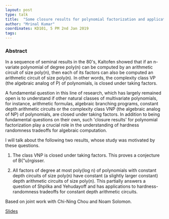 ```yaml
---
layout: post
type: talk
title:  "Some closure results for polynomial factorization and applications "
author: "Mrinal Kumar"
coordinates: KD101, 5 PM 2nd Jan 2019
tags: 
---
```

### Abstract

In a sequence of seminal results in the 80's, Kaltofen showed that if an n-variate polynomial of degree poly(n) can be computed by an arithmetic circuit of size poly(n), then each of its factors can also be computed an arithmetic circuit of size poly(n). In other words, the complexity class VP (the algebraic analog of P) of polynomials, is closed under taking factors.

A fundamental question in this line of research, which has largely remained open is to understand if other natural classes of multivariate polynomials, for instance, arithmetic formulas, algebraic branching programs, constant depth arithmetic circuits or the complexity class VNP (the algebraic analog of NP) of polynomials, are closed under taking factors. In addition to being fundamental questions on their own, such 'closure results' for polynomial factorization play a crucial role in the understanding of hardness randomness tradeoffs for algebraic computation.

I will talk about the following two results, whose study was motivated by these questions.

1. The class VNP is closed under taking factors. This proves a conjecture of B{\"u}rgisser.

2. All factors of degree at most poly(log n) of polynomials with constant depth circuits of size poly(n) have constant (a slightly larger constant) depth arithmetic circuits of size poly(n). This partially answers a question of Shpilka and Yehudayoff and has applications to hardness-randomness tradeoffs for constant depth arithmetic circuits.

Based on joint work with Chi-Ning Chou and Noam Solomon. 

[Slides](/assets/resource/polyfactorization-3.pdf)
